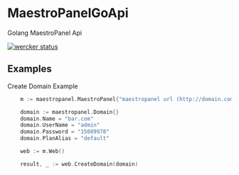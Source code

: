 # MaestroPanelGoApi
Golang MaestroPanel Api

[![wercker status](https://app.wercker.com/status/b25da712119d17c7ef50d8e918f1413c/s/master "wercker status")](https://app.wercker.com/project/byKey/b25da712119d17c7ef50d8e918f1413c)

## Examples

Create Domain Example

```go
    m := maestropanel.MaestroPanel{"maestropanel url (http://domain.com:9715)", "authorization key","api version (v1)"}

    domain := maestropanel.Domain{}
    domain.Name = "bar.com"
    domain.UserName = "admin"
    domain.Password = "15089978"
    domain.PlanAlias = "default"

    web := m.Web()

    result, _ := web.CreateDomain(domain)
```